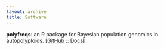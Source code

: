 ```yaml
---
layout: archive
title: Software
---
```


**polyfreqs**: an R package for Bayesian population genomics in autopolyploids. [<a href="https://github.com/pblischak/polyfreqs" target="_blank">GitHub</a> :: <a href="{{site.url}}/polyfreqs" target="_blank">Docs</a>]
